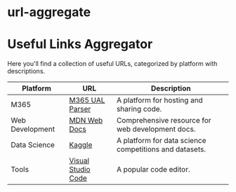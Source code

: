 # url-aggregate

# Useful Links Aggregator

Here you'll find a collection of useful URLs, categorized by platform with descriptions.

| Platform       | URL                                                           | Description                                            |
|----------------|---------------------------------------------------------------|--------------------------------------------------------|
| M365           | [M365 UAL Parser](https://github.com/iandday/o365AuditParser) | A platform for hosting and sharing code.               |
| Web Development| [MDN Web Docs](https://developer.mozilla.org)                 | Comprehensive resource for web development docs.       |
| Data Science   | [Kaggle](https://www.kaggle.com)                              | A platform for data science competitions and datasets. |
| Tools          | [Visual Studio Code](https://code.visualstudio.com)           | A popular code editor.                                 |

